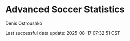 # Advanced Soccer Statistics
Denis Ostroushko

<!-- gfm -->

Last successful data update: 2025-08-17 07:32:51 CST

